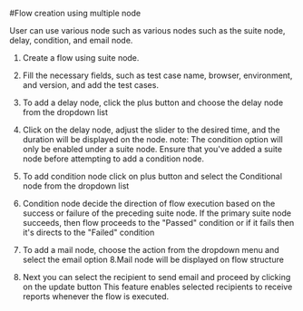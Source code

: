 ﻿#Flow creation using multiple node
 
User can use various node such as various nodes such as the suite node, delay, condition, and email node. 
1. Create a flow using suite node. 


2. Fill the necessary fields, such as test case name, browser, environment, and version, and  add the test cases.
3. To add a delay node, click the plus button and choose the delay node from the dropdown  list
4. Click on the delay node, adjust the slider to the desired time, and the duration will be displayed on the node. 
 note: The condition option will only be enabled under a suite node. Ensure that you've added a suite node before attempting to add a condition node.
5. To add condition node click on plus button and select the Conditional node from the dropdown list
6. Condition node decide the direction of flow execution based on the success or failure of the preceding suite node. If the primary suite node succeeds, then flow proceeds to the "Passed" condition or if it fails then it's  directs to the "Failed" condition
7. To add a mail node, choose the action from the dropdown menu and select the email option 
8.Mail node will be displayed on flow structure 
9. Next you can select the recipient to send email and proceed by clicking on the update button  This feature enables selected recipients to receive reports whenever the flow is executed.

